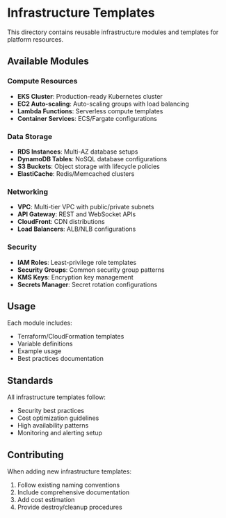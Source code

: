 # Infrastructure Templates

This directory contains reusable infrastructure modules and templates for platform resources.

## Available Modules

### Compute Resources
- **EKS Cluster**: Production-ready Kubernetes cluster
- **EC2 Auto-scaling**: Auto-scaling groups with load balancing
- **Lambda Functions**: Serverless compute templates
- **Container Services**: ECS/Fargate configurations

### Data Storage
- **RDS Instances**: Multi-AZ database setups
- **DynamoDB Tables**: NoSQL database configurations
- **S3 Buckets**: Object storage with lifecycle policies
- **ElastiCache**: Redis/Memcached clusters

### Networking
- **VPC**: Multi-tier VPC with public/private subnets
- **API Gateway**: REST and WebSocket APIs
- **CloudFront**: CDN distributions
- **Load Balancers**: ALB/NLB configurations

### Security
- **IAM Roles**: Least-privilege role templates
- **Security Groups**: Common security group patterns
- **KMS Keys**: Encryption key management
- **Secrets Manager**: Secret rotation configurations

## Usage

Each module includes:
- Terraform/CloudFormation templates
- Variable definitions
- Example usage
- Best practices documentation

## Standards

All infrastructure templates follow:
- Security best practices
- Cost optimization guidelines
- High availability patterns
- Monitoring and alerting setup

## Contributing

When adding new infrastructure templates:
1. Follow existing naming conventions
2. Include comprehensive documentation
3. Add cost estimation
4. Provide destroy/cleanup procedures
